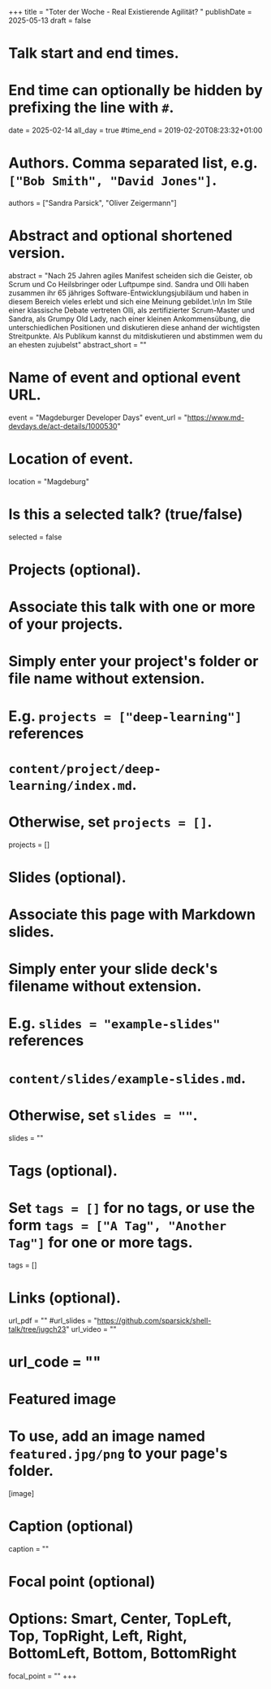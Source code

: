 +++
title = "Toter der Woche - Real Existierende Agilität? "
publishDate = 2025-05-13
draft = false

# Talk start and end times.
#   End time can optionally be hidden by prefixing the line with `#`.
date = 2025-02-14
all_day = true
#time_end = 2019-02-20T08:23:32+01:00

# Authors. Comma separated list, e.g. `["Bob Smith", "David Jones"]`.
authors = ["Sandra Parsick", "Oliver Zeigermann"]

# Abstract and optional shortened version.
abstract = "Nach 25 Jahren agiles Manifest scheiden sich die Geister, ob Scrum und Co Heilsbringer oder Luftpumpe sind. Sandra und Olli haben zusammen ihr 65 jähriges Software-Entwicklungsjubiläum und haben in diesem Bereich vieles erlebt und sich eine Meinung gebildet.\n\n Im Stile einer klassische Debate vertreten Olli, als zertifizierter Scrum-Master und Sandra, als Grumpy Old Lady, nach einer kleinen Ankommensübung, die unterschiedlichen Positionen und diskutieren diese anhand der wichtigsten Streitpunkte. Als Publikum kannst du mitdiskutieren und abstimmen wem du an ehesten zujubelst"
abstract_short = ""

# Name of event and optional event URL.
event = "Magdeburger Developer Days"
event_url = "https://www.md-devdays.de/act-details/1000530"

# Location of event.
location = "Magdeburg"

# Is this a selected talk? (true/false)
selected = false

# Projects (optional).
#   Associate this talk with one or more of your projects.
#   Simply enter your project's folder or file name without extension.
#   E.g. `projects = ["deep-learning"]` references
#   `content/project/deep-learning/index.md`.
#   Otherwise, set `projects = []`.
projects = []

# Slides (optional).
#   Associate this page with Markdown slides.
#   Simply enter your slide deck's filename without extension.
#   E.g. `slides = "example-slides"` references
#   `content/slides/example-slides.md`.
#   Otherwise, set `slides = ""`.
slides = ""

# Tags (optional).
#   Set `tags = []` for no tags, or use the form `tags = ["A Tag", "Another Tag"]` for one or more tags.
tags = []

# Links (optional).
url_pdf = ""
#url_slides = "https://github.com/sparsick/shell-talk/tree/jugch23"
url_video = ""
# url_code = ""

# Featured image
# To use, add an image named `featured.jpg/png` to your page's folder.
[image]
  # Caption (optional)
  caption = ""

  # Focal point (optional)
  # Options: Smart, Center, TopLeft, Top, TopRight, Left, Right, BottomLeft, Bottom, BottomRight
  focal_point = ""
+++
